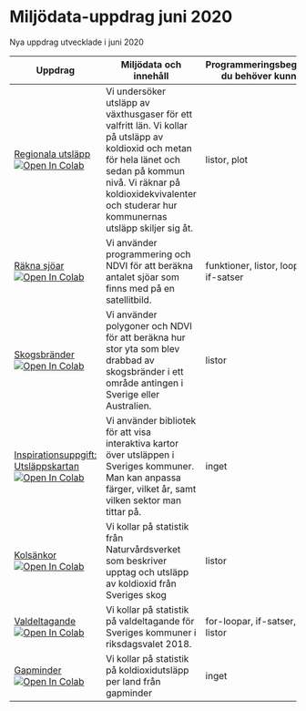 # Miljödata-uppdrag juni 2020

Nya uppdrag utvecklade i juni 2020


|Uppdrag|Miljödata och innehåll|Programmeringsbegrepp du behöver kunna|Programmeringsbegrepp du lär dig om|Bibliotek som används|
|-------|---------|----------------|-------------|---------------|
|[Regionala utsläpp](regional_emissions/README.md) [![Open In Colab](https://colab.research.google.com/assets/colab-badge.svg)](https://colab.research.google.com/github/lunduniversity/schoolprog-satellite/blob/master/exercises/regional_emissions/regionala_utslapp.ipynb)|Vi undersöker utsläpp av växthusgaser för ett valfritt län. Vi kollar på utsläpp av koldioxid och metan för hela länet och sedan på kommun nivå. Vi räknar på koldioxidekvivalenter och studerar hur kommunernas utsläpp skiljer sig åt. |listor, plot|tabeller, slicing|matplotlib, (pandas)|
|[Räkna sjöar](lakes/README.md) [![Open In Colab](https://colab.research.google.com/assets/colab-badge.svg)](https://colab.research.google.com/github/lunduniversity/schoolprog-satellite/blob/master/exercises/lakes/rakna_sjoar.ipynb)|Vi använder programmering och NDVI för att beräkna antalet sjöar som finns med på en satellitbild. |funktioner, listor, loopar, if-satser |funktioner, tuplar, loopar, pop| numpy, matplotlib |
|[Skogsbränder](forest_fires/README.md) [![Open In Colab](https://colab.research.google.com/assets/colab-badge.svg)](https://colab.research.google.com/github/lunduniversity/schoolprog-satellite/blob/master/exercises/forest_fires/skogsbrander.ipynb)| Vi använder polygoner och NDVI för att beräkna hur stor yta som blev drabbad av skogsbränder i ett område antingen i Sverige eller Australien. | listor | funktioner, plot, listor i listor | matplotlib, numpy |
|[Inspirationsuppgift: Utsläppskartan](emission_map/README.md) [![Open In Colab](https://colab.research.google.com/assets/colab-badge.svg)](https://colab.research.google.com/github/lunduniversity/schoolprog-satellite/blob/master/exercises/emission_map/utslappskartan.ipynb)|Vi använder bibliotek för att visa interaktiva kartor över utsläppen i Sveriges kommuner. Man kan anpassa färger, vilket år, samt vilken sektor man tittar på. |inget |variabler, kodexekvering, färgskalor |pandas, branca.colormap, folium |
|[Kolsänkor](carbon_sinks/README.md) [![Open In Colab](https://colab.research.google.com/assets/colab-badge.svg)](https://colab.research.google.com/github/lunduniversity/schoolprog-satellite/blob/master/exercises/carbon_sinks/kolsankor.ipynb)|Vi kollar på statistik från Naturvårdsverket som beskriver upptag och utsläpp av koldioxid från Sveriges skog|listor |for-loopar, if-satser |numpy, matplotlib|
|[Valdeltagande](voter_turnout/README.md) [![Open In Colab](https://colab.research.google.com/assets/colab-badge.svg)](https://colab.research.google.com/github/lunduniversity/schoolprog-satellite/blob/master/exercises/voter_turnout/valdeltagande.ipynb)|Vi kollar på statistik på valdeltagande för Sveriges kommuner i riksdagsvalet 2018.|for-loopar, if-satser, listor |egenskriven sortering, sortering med bibliotek |pandas (för inläsning bara)|
|[Gapminder](gapminder/README.md) [![Open In Colab](https://colab.research.google.com/assets/colab-badge.svg)](https://colab.research.google.com/github/lunduniversity/schoolprog-satellite/blob/master/exercises/gapminder/gapminder.ipynb)|Vi kollar på statistik på koldioxidutsläpp per land från gapminder|inget |variabler, visualisera data |plotly, pandas (för inläsning bara)|
